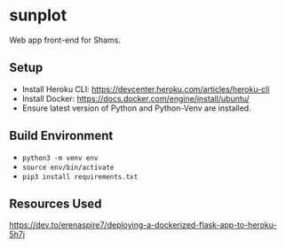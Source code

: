 # sunplot
Web app front-end for Shams.

## Setup
* Install Heroku CLI: https://devcenter.heroku.com/articles/heroku-cli
* Install Docker: https://docs.docker.com/engine/install/ubuntu/
* Ensure latest version of Python and Python-Venv are installed.

## Build Environment
* `python3 -m venv env`
* `source env/bin/activate`
* `pip3 install requirements.txt`

## Resources Used
https://dev.to/erenaspire7/deploying-a-dockerized-flask-app-to-heroku-5h7j
